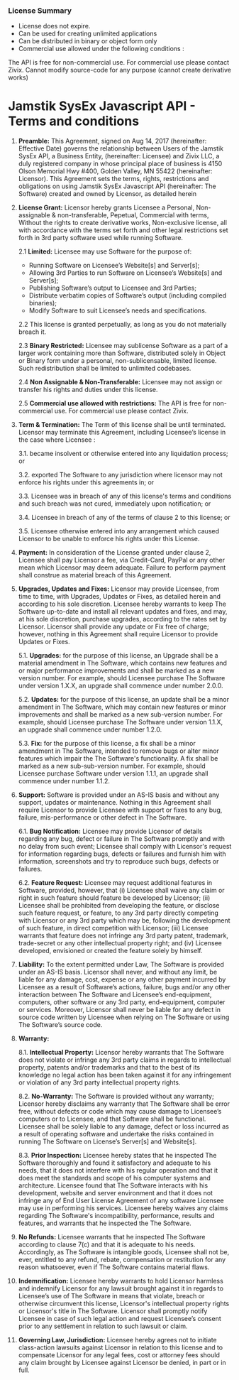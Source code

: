 
### License Summary

* License does not expire.
* Can be used for creating unlimited applications
* Can be distributed in binary or object form only
* Commercial use allowed under the following conditions :

The API is free for non-commercial use.  For commercial use please contact Zivix.
Cannot modify source-code for any purpose (cannot create derivative works)

# Jamstik SysEx Javascript API - Terms and conditions

1. **Preamble:** This Agreement, signed on Aug 14, 2017 (hereinafter: Effective Date) governs the relationship between Users of the Jamstik SysEx API, a Business Entity, (hereinafter: Licensee) and Zivix LLC, a duly registered company in whose principal place of business is 4150 Olson Memorial Hwy #400, Golden Valley, MN 55422 (hereinafter: Licensor). This Agreement sets the terms, rights, restrictions and obligations on using Jamstik SysEx Javascript API (hereinafter: The Software) created and owned by Licensor, as detailed herein

2. **License Grant:** Licensor hereby grants Licensee a Personal, Non-assignable & non-transferable, Pepetual, Commercial with terms, Without the rights to create derivative works, Non-exclusive license, all with accordance with the terms set forth and other legal restrictions set forth in 3rd party software used while running Software.

   2.1 **Limited:** Licensee may use Software for the purpose of:
   * Running Software on Licensee’s Website[s] and Server[s];
   * Allowing 3rd Parties to run Software on Licensee’s Website[s] and Server[s];
   * Publishing Software’s output to Licensee and 3rd Parties;
   * Distribute verbatim copies of Software’s output (including compiled binaries);
   * Modify Software to suit Licensee’s needs and specifications.

   2.2 This license is granted perpetually, as long as you do not materially breach it.

   2.3 **Binary Restricted:** Licensee may sublicense Software as a part of a larger work containing more than Software, distributed solely in Object or Binary form under a personal, non-sublicensable, limited license. Such redistribution shall be limited to unlimited codebases.

   2.4 **Non Assignable & Non-Transferable:** Licensee may not assign or transfer his rights and duties under this license.

   2.5 **Commercial use allowed with restrictions:** The API is free for non-commercial use. For commercial use please contact Zivix. 
    
    
3. **Term & Termination:** The Term of this license shall be until terminated. Licensor may terminate this Agreement, including Licensee’s license in the case where Licensee :

   3.1. became insolvent or otherwise entered into any liquidation process; or

   3.2. exported The Software to any jurisdiction where licensor may not enforce his rights under this agreements in; or

   3.3. Licensee was in breach of any of this license's terms and conditions and such breach was not cured, immediately upon notification; or

   3.4. Licensee in breach of any of the terms of clause 2 to this license; or

   3.5. Licensee otherwise entered into any arrangement which caused Licensor to be unable to enforce his rights under this License.

4. **Payment:** In consideration of the License granted under clause 2, Licensee shall pay Licensor a fee, via Credit-Card, PayPal or any other mean which Licensor may deem adequate. Failure to perform payment shall construe as material breach of this Agreement.

5. **Upgrades, Updates and Fixes:** Licensor may provide Licensee, from time to time, with Upgrades, Updates or Fixes, as detailed herein and according to his sole discretion. Licensee hereby warrants to keep The Software up-to-date and install all relevant updates and fixes, and may, at his sole discretion, purchase upgrades, according to the rates set by Licensor. Licensor shall provide any update or Fix free of charge; however, nothing in this Agreement shall require Licensor to provide Updates or Fixes.

   5.1. **Upgrades:** for the purpose of this license, an Upgrade shall be a material amendment in The Software, which contains new features and or major performance improvements and shall be marked as a new version number. For example, should Licensee purchase The Software under version 1.X.X, an upgrade shall commence under number 2.0.0.

   5.2. **Updates:** for the purpose of this license, an update shall be a minor amendment in The Software, which may contain new features or minor improvements and shall be marked as a new sub-version number. For example, should Licensee purchase The Software under version 1.1.X, an upgrade shall commence under number 1.2.0.

   5.3. **Fix:** for the purpose of this license, a fix shall be a minor amendment in The Software, intended to remove bugs or alter minor features which impair the The Software's functionality. A fix shall be marked as a new sub-sub-version number. For example, should Licensee purchase Software under version 1.1.1, an upgrade shall commence under number 1.1.2.

6. **Support:** Software is provided under an AS-IS basis and without any support, updates or maintenance. Nothing in this Agreement shall require Licensor to provide Licensee with support or fixes to any bug, failure, mis-performance or other defect in The Software.

   6.1. **Bug Notification:** Licensee may provide Licensor of details regarding any bug, defect or failure in The Software promptly and with no delay from such event; Licensee shall comply with Licensor's request for information regarding bugs, defects or failures and furnish him with information, screenshots and try to reproduce such bugs, defects or failures.

   6.2. **Feature Request:** Licensee may request additional features in Software, provided, however, that (i) Licensee shall waive any claim or right in such feature should feature be developed by Licensor; (ii) Licensee shall be prohibited from developing the feature, or disclose such feature request, or feature, to any 3rd party directly competing with Licensor or any 3rd party which may be, following the development of such feature, in direct competition with Licensor; (iii) Licensee warrants that feature does not infringe any 3rd party patent, trademark, trade-secret or any other intellectual property right; and (iv) Licensee developed, envisioned or created the feature solely by himself.

7. **Liability:**  To the extent permitted under Law, The Software is provided under an AS-IS basis. Licensor shall never, and without any limit, be liable for any damage, cost, expense or any other payment incurred by Licensee as a result of Software’s actions, failure, bugs and/or any other interaction between The Software  and Licensee’s end-equipment, computers, other software or any 3rd party, end-equipment, computer or services.  Moreover, Licensor shall never be liable for any defect in source code written by Licensee when relying on The Software or using The Software’s source code.

8. **Warranty:** 

   8.1. **Intellectual Property:** Licensor hereby warrants that The Software does not violate or infringe any 3rd party claims in regards to intellectual property, patents and/or trademarks and that to the best of its knowledge no legal action has been taken against it for any infringement or violation of any 3rd party intellectual property rights.

   8.2. **No-Warranty:** The Software is provided without any warranty; Licensor hereby disclaims any warranty that The Software shall be error free, without defects or code which may cause damage to Licensee’s computers or to Licensee, and that Software shall be functional. Licensee shall be solely liable to any damage, defect or loss incurred as a result of operating software and undertake the risks contained in running The Software on License’s Server[s] and Website[s].

   8.3. **Prior Inspection:** Licensee hereby states that he inspected The Software thoroughly and found it satisfactory and adequate to his needs, that it does not interfere with his regular operation and that it does meet the standards and scope of his computer systems and architecture. Licensee found that The Software interacts with his development, website and server environment and that it does not infringe any of End User License Agreement of any software Licensee may use in performing his services. Licensee hereby waives any claims regarding The Software's incompatibility, performance, results and features, and warrants that he inspected the The Software.

9. **No Refunds:** Licensee warrants that he inspected The Software according to clause 7(c) and that it is adequate to his needs. Accordingly, as The Software is intangible goods, Licensee shall not be, ever, entitled to any refund, rebate, compensation or restitution for any reason whatsoever, even if The Software contains material flaws.

10. **Indemnification:** Licensee hereby warrants to hold Licensor harmless and indemnify Licensor for any lawsuit brought against it in regards to Licensee’s use of The Software in means that violate, breach or otherwise circumvent this license, Licensor's intellectual property rights or Licensor's title in The Software. Licensor shall promptly notify Licensee in case of such legal action and request Licensee’s consent prior to any settlement in relation to such lawsuit or claim.

11. **Governing Law, Jurisdiction:** Licensee hereby agrees not to initiate class-action lawsuits against Licensor in relation to this license and to compensate Licensor for any legal fees, cost or attorney fees should any claim brought by Licensee against Licensor be denied, in part or in full. 

